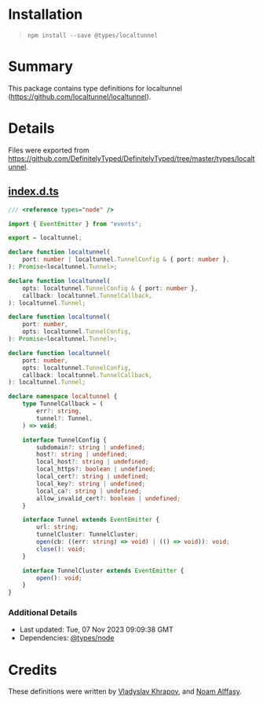 # Installation
> `npm install --save @types/localtunnel`

# Summary
This package contains type definitions for localtunnel (https://github.com/localtunnel/localtunnel).

# Details
Files were exported from https://github.com/DefinitelyTyped/DefinitelyTyped/tree/master/types/localtunnel.
## [index.d.ts](https://github.com/DefinitelyTyped/DefinitelyTyped/tree/master/types/localtunnel/index.d.ts)
````ts
/// <reference types="node" />

import { EventEmitter } from "events";

export = localtunnel;

declare function localtunnel(
    port: number | localtunnel.TunnelConfig & { port: number },
): Promise<localtunnel.Tunnel>;

declare function localtunnel(
    opts: localtunnel.TunnelConfig & { port: number },
    callback: localtunnel.TunnelCallback,
): localtunnel.Tunnel;

declare function localtunnel(
    port: number,
    opts: localtunnel.TunnelConfig,
): Promise<localtunnel.Tunnel>;

declare function localtunnel(
    port: number,
    opts: localtunnel.TunnelConfig,
    callback: localtunnel.TunnelCallback,
): localtunnel.Tunnel;

declare namespace localtunnel {
    type TunnelCallback = (
        err?: string,
        tunnel?: Tunnel,
    ) => void;

    interface TunnelConfig {
        subdomain?: string | undefined;
        host?: string | undefined;
        local_host?: string | undefined;
        local_https?: boolean | undefined;
        local_cert?: string | undefined;
        local_key?: string | undefined;
        local_ca?: string | undefined;
        allow_invalid_cert?: boolean | undefined;
    }

    interface Tunnel extends EventEmitter {
        url: string;
        tunnelCluster: TunnelCluster;
        open(cb: ((err: string) => void) | (() => void)): void;
        close(): void;
    }

    interface TunnelCluster extends EventEmitter {
        open(): void;
    }
}

````

### Additional Details
 * Last updated: Tue, 07 Nov 2023 09:09:38 GMT
 * Dependencies: [@types/node](https://npmjs.com/package/@types/node)

# Credits
These definitions were written by [Vladyslav Khrapov](https://github.com/vladhrapov), and [Noam Alffasy](https://github.com/noamalffasy).

